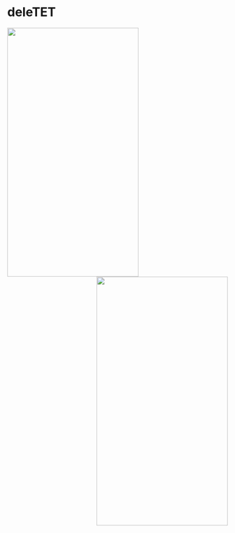 # deleTET 

<img align="left" width="300" height="570" src="https://i.ibb.co/dk6MdMW/Ekran-Resmi-2021-08-21-22-33-57.png">
<img align="right" width="300" height="570" src="https://i.ibb.co/Fzd7f4R/Ekran-Resmi-2021-08-25-20-45-23.png">
